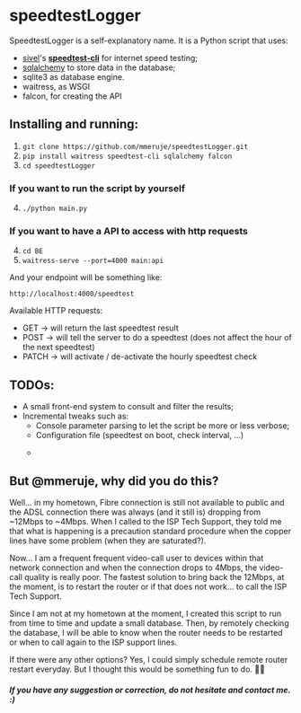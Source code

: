 # speedtestLogger
SpeedtestLogger is a self-explanatory name. It is a Python script that uses:
- [sivel](https://github.com/sivel)'s **[speedtest-cli](https://github.com/sivel/speedtest-cli)** for internet speed testing;
- [sqlalchemy](https://github.com/sqlalchemy/sqlalchemy) to store data in the database;
- sqlite3 as database engine.
- waitress, as WSGI
- falcon, for creating the API

## Installing and running:
1. ```git clone https://github.com/mmeruje/speedtestLogger.git ```
2. ```pip install waitress speedtest-cli sqlalchemy falcon```
3. ```cd speedtestLogger```

### If you want to run the script by yourself
4. ```./python main.py```

### If you want to have a API to access with http requests
4. ```cd BE```
5. ```waitress-serve --port=4000 main:api```

And your endpoint will be something like:

```http://localhost:4000/speedtest```

Available HTTP requests:
* GET   -> will return the last speedtest result
* POST  -> will tell the server to do a speedtest (does not affect the hour of the next speedtest)
* PATCH -> will activate / de-activate the hourly speedtest check

## TODOs:
- A small front-end system to consult and filter the results;
- Incremental tweaks such as:
	- Console parameter parsing to let the script be more or less verbose;
	- Configuration file (speedtest on boot, check interval, ...)
	- ~~~SpeedTesting on demand (API calls).~~ Done.

## But @mmeruje, why did you do this?
Well... in my hometown, Fibre connection is still not available to public and the ADSL connection there was always (and it still is) dropping from ~12Mbps to ~4Mbps. When I called to the ISP Tech Support, they told me that what is happening is a precaution standard procedure when the copper lines have some problem (when they are saturated?).

Now... I am a frequent frequent video-call user to devices within that network connection and when the connection drops to 4Mbps, the video-call quality is really poor. The fastest solution to bring back the 12Mbps, at the moment, is to restart the router or if that does not work... to call the ISP Tech Support.

Since I am not at my hometown at the moment, I created this script to run from time to time and update a small database. Then, by remotely checking the database, I will be able to know when the router needs to be restarted or when to call again to the ISP support lines.

If there were any other options? Yes, I could simply schedule remote router restart everyday. But I thought this would be something fun to do. 👨‍🚀

##### If you have any suggestion or correction, do not hesitate and contact me. :)

